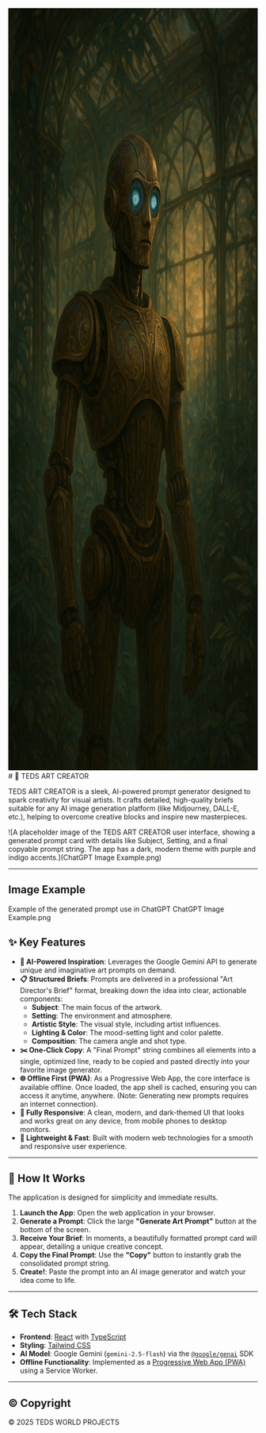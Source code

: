 <div align="center">
<img width="1024" height="1536" alt="GHBanner" src="ChatGPT Image Example.png" />
</div>
# 🎨 TEDS ART CREATOR

TEDS ART CREATOR is a sleek, AI-powered prompt generator designed to spark creativity for visual artists. It crafts detailed, high-quality briefs suitable for any AI image generation platform (like Midjourney, DALL-E, etc.), helping to overcome creative blocks and inspire new masterpieces.

![A placeholder image of the TEDS ART CREATOR user interface, showing a generated prompt card with details like Subject, Setting, and a final copyable prompt string. The app has a dark, modern theme with purple and indigo accents.](ChatGPT Image Example.png)

---

##  Image Example

Example of the generated prompt use in ChatGPT
ChatGPT Image Example.png

## ✨ Key Features

*   **🤖 AI-Powered Inspiration**: Leverages the Google Gemini API to generate unique and imaginative art prompts on demand.
*   **📋 Structured Briefs**: Prompts are delivered in a professional "Art Director's Brief" format, breaking down the idea into clear, actionable components:
    *   **Subject**: The main focus of the artwork.
    *   **Setting**: The environment and atmosphere.
    *   **Artistic Style**: The visual style, including artist influences.
    *   **Lighting & Color**: The mood-setting light and color palette.
    *   **Composition**: The camera angle and shot type.
*   **✂️ One-Click Copy**: A "Final Prompt" string combines all elements into a single, optimized line, ready to be copied and pasted directly into your favorite image generator.
*   **🌐 Offline First (PWA)**: As a Progressive Web App, the core interface is available offline. Once loaded, the app shell is cached, ensuring you can access it anytime, anywhere. (Note: Generating new prompts requires an internet connection).
*   **📱 Fully Responsive**: A clean, modern, and dark-themed UI that looks and works great on any device, from mobile phones to desktop monitors.
*   **💨 Lightweight & Fast**: Built with modern web technologies for a smooth and responsive user experience.

---

## 🚀 How It Works

The application is designed for simplicity and immediate results.

1.  **Launch the App**: Open the web application in your browser.
2.  **Generate a Prompt**: Click the large **"Generate Art Prompt"** button at the bottom of the screen.
3.  **Receive Your Brief**: In moments, a beautifully formatted prompt card will appear, detailing a unique creative concept.
4.  **Copy the Final Prompt**: Use the **"Copy"** button to instantly grab the consolidated prompt string.
5.  **Create!**: Paste the prompt into an AI image generator and watch your idea come to life.

---

## 🛠️ Tech Stack

*   **Frontend**: [React](https://reactjs.org/) with [TypeScript](https://www.typescriptlang.org/)
*   **Styling**: [Tailwind CSS](https://tailwindcss.com/)
*   **AI Model**: Google Gemini (`gemini-2.5-flash`) via the [`@google/genai`](https://www.npmjs.com/package/@google/genai) SDK
*   **Offline Functionality**: Implemented as a [Progressive Web App (PWA)](https://web.dev/progressive-web-apps/) using a Service Worker.

---

## ©️ Copyright

&copy; 2025 TEDS WORLD PROJECTS

